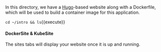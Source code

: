In this directory, we have a [Hugo][0]-based website along with a Dockerfile,
which will be used to build a container image for this application.

`cd ~/intro && ls`{{execute}}

#### DockerSite & KubeSite

The sites tabs will display your website once it is up and running.

[0]: https://gohugo.io/